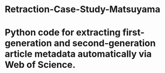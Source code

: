 # Retraction-Case-Study-Matsuyama

# Python code for extracting first-generation and second-generation article metadata automatically via Web of Science.

